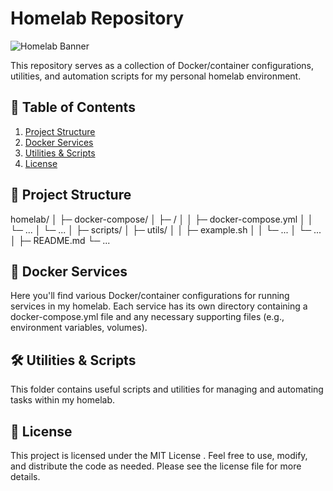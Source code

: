 # Homelab Repository

![Homelab Banner](https://via.placeholder.com/1920x300?text=Homelab+Repository)

This repository serves as a collection of Docker/container configurations, utilities, and automation scripts for my personal homelab environment.

## 🔑 Table of Contents

1. [Project Structure](#project-structure)
2. [Docker Services](#docker-services)
3. [Utilities & Scripts](#utilities--scripts)
4. [License](#license)

## 📁 Project Structure
homelab/
│
├─ docker-compose/
│  ├─ <service-name>/
│  │  ├─ docker-compose.yml
│  │  └─ ...
│  └─ ...
│
├─ scripts/
│  ├─ utils/
│  │  ├─ example.sh
│  │  └─ ...
│  └─ ...
│
├─ README.md
└─ ...

## 🐳 Docker Services 

Here you'll find various Docker/container configurations for running services in my homelab. Each service has its own directory containing a docker-compose.yml file and any necessary supporting files (e.g., environment variables, volumes). 

## 🛠 Utilities & Scripts 

This folder contains useful scripts and utilities for managing and automating tasks within my homelab.

## 📜 License 

This project is licensed under the MIT License . Feel free to use, modify, and distribute the code as needed. Please see the license file for more details.
